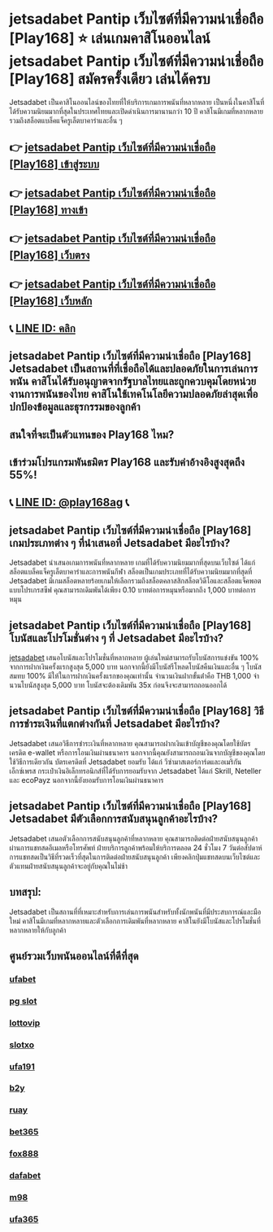 
# jetsadabet Pantip เว็บไซต์ที่มีความน่าเชื่อถือ [Play168] ⭐ เล่นเกมคาสิโนออนไลน์ jetsadabet Pantip เว็บไซต์ที่มีความน่าเชื่อถือ [Play168] สมัครครั้งเดียว เล่นได้ครบ

Jetsadabet เป็นคาสิโนออนไลน์ของไทยที่ให้บริการเกมการพนันที่หลากหลาย เป็นหนึ่งในคาสิโนที่ได้รับความนิยมมากที่สุดในประเทศไทยและเปิดดําเนินการมานานกว่า 10 ปี คาสิโนมีเกมที่หลากหลายรวมถึงสล็อตแบล็คแจ็ครูเล็ตบาคาร่าและอื่น ๆ

## 👉 [jetsadabet Pantip เว็บไซต์ที่มีความน่าเชื่อถือ [Play168] เข้าสู่ระบบ](https://bit.ly/3TCj9rY)
## 👉 [jetsadabet Pantip เว็บไซต์ที่มีความน่าเชื่อถือ [Play168] ทางเข้า](https://bit.ly/3TCj9rY)
## 👉 [jetsadabet Pantip เว็บไซต์ที่มีความน่าเชื่อถือ [Play168] เว็บตรง](https://bit.ly/3TCj9rY)
## 👉 [jetsadabet Pantip เว็บไซต์ที่มีความน่าเชื่อถือ [Play168] เว็บหลัก](https://bit.ly/3TCj9rY)
## 📞 [LINE ID: คลิก](https://line.me/R/ti/p/@342mcrfd)

## jetsadabet Pantip เว็บไซต์ที่มีความน่าเชื่อถือ [Play168] Jetsadabet เป็นสถานที่ที่เชื่อถือได้และปลอดภัยในการเล่นการพนัน คาสิโนได้รับอนุญาตจากรัฐบาลไทยและถูกควบคุมโดยหน่วยงานการพนันของไทย คาสิโนใช้เทคโนโลยีความปลอดภัยล่าสุดเพื่อปกป้องข้อมูลและธุรกรรมของลูกค้า

## สนใจที่จะเป็นตัวแทนของ Play168 ไหม?
## เข้าร่วมโปรแกรมพันธมิตร Play168 และรับค่าอ้างอิงสูงสุดถึง 55%!
## 📞 [LINE ID: @play168ag](https://bit.ly/3RSGiFl) 📞

## jetsadabet Pantip เว็บไซต์ที่มีความน่าเชื่อถือ [Play168] เกมประเภทต่าง ๆ ที่นําเสนอที่ Jetsadabet มีอะไรบ้าง?

Jetsadabet นําเสนอเกมการพนันที่หลากหลาย เกมที่ได้รับความนิยมมากที่สุดบนเว็บไซต์ ได้แก่ สล็อตแบล็คแจ็ครูเล็ตบาคาร่าและการพนันกีฬา สล็อตเป็นเกมประเภทที่ได้รับความนิยมมากที่สุดที่ Jetsadabet มีเกมสล็อตหลายร้อยเกมให้เลือกรวมถึงสล็อตคลาสสิกสล็อตวิดีโอและสล็อตแจ็คพอตแบบโปรเกรสซีฟ คุณสามารถเดิมพันได้เพียง 0.10 บาทต่อการหมุนหรือมากถึง 1,000 บาทต่อการหมุน

## jetsadabet Pantip เว็บไซต์ที่มีความน่าเชื่อถือ [Play168] โบนัสและโปรโมชั่นต่าง ๆ ที่ Jetsadabet มีอะไรบ้าง?

[jetsadabet](https://atom.io/packages/jetsadabet) เสนอโบนัสและโปรโมชั่นที่หลากหลาย ผู้เล่นใหม่สามารถรับโบนัสการแข่งขัน 100% จากการฝากเงินครั้งแรกสูงสุด 5,000 บาท นอกจากนี้ยังมีโบนัสรีโหลดโบนัสคืนเงินและอื่น ๆ โบนัสสมทบ 100% มีให้ในการฝากเงินครั้งแรกของคุณเท่านั้น จํานวนเงินฝากขั้นต่ําคือ THB 1,000 จํานวนโบนัสสูงสุด 5,000 บาท โบนัสจะต้องเดิมพัน 35x ก่อนจึงจะสามารถถอนออกได้

## jetsadabet Pantip เว็บไซต์ที่มีความน่าเชื่อถือ [Play168] วิธีการชําระเงินที่แตกต่างกันที่ Jetsadabet มีอะไรบ้าง?

Jetsadabet เสนอวิธีการชําระเงินที่หลากหลาย คุณสามารถฝากเงินเข้าบัญชีของคุณโดยใช้บัตรเครดิต e-wallet หรือการโอนเงินผ่านธนาคาร นอกจากนี้คุณยังสามารถถอนเงินจากบัญชีของคุณโดยใช้วิธีการเดียวกัน บัตรเครดิตที่ Jetsadabet ยอมรับ ได้แก่ วีซ่ามาสเตอร์การ์ดและอเมริกันเอ็กซ์เพรส กระเป๋าเงินอิเล็กทรอนิกส์ที่ได้รับการยอมรับจาก Jetsadabet ได้แก่ Skrill, Neteller และ ecoPayz นอกจากนี้ยังยอมรับการโอนเงินผ่านธนาคาร

## jetsadabet Pantip เว็บไซต์ที่มีความน่าเชื่อถือ [Play168] Jetsadabet มีตัวเลือกการสนับสนุนลูกค้าอะไรบ้าง?

Jetsadabet เสนอตัวเลือกการสนับสนุนลูกค้าที่หลากหลาย คุณสามารถติดต่อฝ่ายสนับสนุนลูกค้าผ่านการแชทสดอีเมลหรือโทรศัพท์ ฝ่ายบริการลูกค้าพร้อมให้บริการตลอด 24 ชั่วโมง 7 วันต่อสัปดาห์ การแชทสดเป็นวิธีที่รวดเร็วที่สุดในการติดต่อฝ่ายสนับสนุนลูกค้า เพียงคลิกปุ่มแชทสดบนเว็บไซต์และตัวแทนฝ่ายสนับสนุนลูกค้าจะอยู่กับคุณในไม่ช้า

## บทสรุป:

Jetsadabet เป็นสถานที่ที่เหมาะสําหรับการเล่นการพนันสําหรับทั้งนักพนันที่มีประสบการณ์และมือใหม่ คาสิโนมีเกมที่หลากหลายและตัวเลือกการเดิมพันที่หลากหลาย คาสิโนยังมีโบนัสและโปรโมชั่นที่หลากหลายให้กับลูกค้า

## ศูนย์รวมเว็บพนันออนไลน์ที่ดีที่สุด
### [ufabet](https://atom.io/packages/ufabet)
### [pg slot](https://atom.io/themes/pg%20slot)
### [lottovip](https://atom.io/packages/lottovip)
### [slotxo](https://atom.io/packages/slotxo)
### [ufa191](https://atom.io/packages/ufa191)
### [b2y](https://atom.io/packages/b2y)
### [ruay](https://atom.io/themes/ruay)
### [bet365](https://atom.io/packages/bet365)
### [fox888](https://atom.io/packages/fox888)
### [dafabet](https://atom.io/packages/dafabet)
### [m98](https://atom.io/packages/m98)
### [ufa365](https://atom.io/packages/ufa365)
